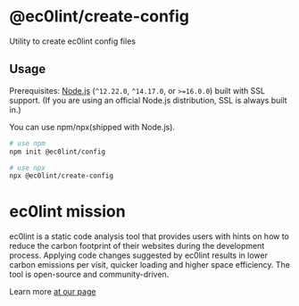 # @ec0lint/create-config
Utility to create ec0lint config files

## <a name="usage"></a>Usage

Prerequisites: [Node.js](https://nodejs.org/) (`^12.22.0`, `^14.17.0`, or `>=16.0.0`) built with SSL support. (If you are using an official Node.js distribution, SSL is always built in.)

You can use npm/npx(shipped with Node.js).

```bash
# use npm
npm init @ec0lint/config
```

```bash
# use npx
npx @ec0lint/create-config
```

# ec0lint mission

ec0lint is a static code analysis tool that provides users with hints on how to reduce the carbon footprint of their websites during the development process. Applying code changes suggested by ec0lint results in lower carbon emissions per visit, quicker loading and higher space efficiency. The tool is open-source and community-driven.

Learn more [at our page](https://ec0lint.com)

